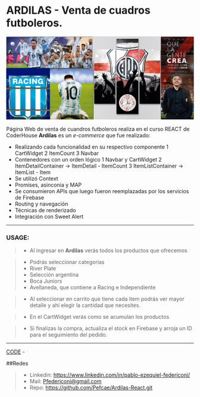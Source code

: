 
# ARDILAS - Venta de cuadros futboleros.

![Cuadros](./src/assets/img/Cuadros.png)

Página Web de venta de cuandros futboleros realiza en el curso REACT de CoderHouse
**Ardilas** es un *e-commerce* que fue realizado:
 * Realizando cada funcionalidad en su respectivo componente
 1  CartWidget
 2  ItemCount
 3  Navbar
 * Contenedores con un orden lógico
 1 Navbar y CartWidget 
 2 ItemDetailContainer -> ItemDetail - ItemCount
 3 ItemListContainer -> ItemList - Item
 * Se utilizó Context
 * Promises, asinconia y MAP
 * Se consumieron APIs que luego fueron reemplazadas por los servicios de Firebase
 * Routing y navegación
 * Técnicas de renderizado
 * Integración con Sweet Alert
 

***
### USAGE:
> * Al ingresar en  **Ardilas** verás todos los productos que ofrecemos

> * Podrás seleccionar categorías 
> * River Plate
> * Selección argentina
> * Boca Juniors
> * Avellaneda, que contiene a Racing e Independiente


> * Al seleccionar en carrito que tiene cada item podrás ver mayor detalle y ahí elegir la cantidad que necesites.

> * En el CartWidget verás como se acumulan los productos

> * Si finalizas la compra, actualiza el stock en Firebase y arroja un ID para el seguimiento del pedido.

***

[CODE](https://github.com/Pefcae/Ardilas-React.git) - 

##Redes
> * Linkedin: https://www.linkedin.com/in/pablo-ezequiel-federiconi/
> * Mail: Pfedericoni@gmail.com
> * Repo: https://github.com/Pefcae/Ardilas-React.git